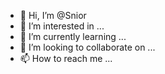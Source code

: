 - 👋 Hi, I’m @Snior
- 👀 I’m interested in ...
- 🌱 I’m currently learning ...
- 💞️ I’m looking to collaborate on ...
- 📫 How to reach me ...

<!---
Snior/Snior is a ✨ special ✨ repository because its `README.md` (this file) appears on your GitHub profile.
You can click the Preview link to take a look at your changes.
--->
